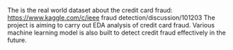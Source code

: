 The is the real world dataset about the credit card fraud:
https://www.kaggle.com/c/ieee fraud detection/discussion/101203
The project is aiming to carry out EDA analysis of credit card fraud. Various machine learning model is also built to detect credit fraud effectively in the future.

